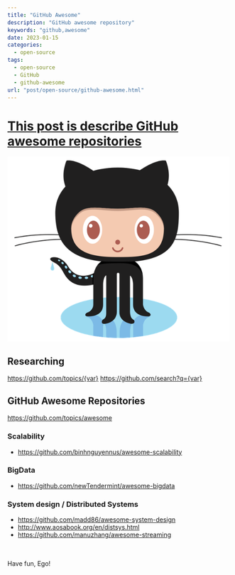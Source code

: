 ```yaml
---
title: "GitHub Awesome"
description: "GitHub awesome repository"
keywords: "github,awesome"
date: 2023-01-15
categories:
  - open-source
tags:
  - open-source
  - GitHub
  - github-awesome
url: "post/open-source/github-awesome.html"
---
```


# [This post is describe GitHub awesome repositories](/post/open-source/github-awesome.html)
[//]: # (Post ID: 860639f9d1e22b757d3cda977ab49892)

[//]: # (Fix JS error about post-comments)
<pre class="post-comments" style="display:none"></pre>
<img src="/post/open-source/github-awesome.png" width="500"  alt="github-awesome"/>

<!--more-->

## Researching

https://github.com/topics/{var}
https://github.com/search?q={var}


## GitHub Awesome Repositories

https://github.com/topics/awesome

### Scalability
* https://github.com/binhnguyennus/awesome-scalability


### BigData
* https://github.com/newTendermint/awesome-bigdata


### System design / Distributed Systems
* https://github.com/madd86/awesome-system-design
* http://www.aosabook.org/en/distsys.html
* https://github.com/manuzhang/awesome-streaming


<br/>
<br/>
Have fun, Ego!
<br/>
<br/>
